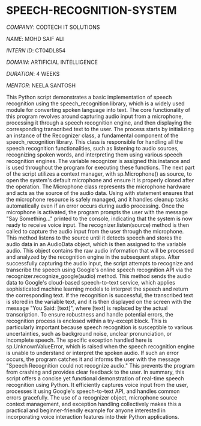 # SPEECH-RECOGNITION-SYSTEM

*COMPANY*: CODTECH IT SOLUTIONS

*NAME*: MOHD SAIF ALI

*INTERN ID*: CT04DL854

*DOMAIN*: ARTIFICIAL INTELLIGENCE

*DURATION*: 4 WEEKS

*MENTOR*: NEELA SANTOSH

This Python script demonstrates a basic implementation of speech recognition using the speech_recognition library, which is a widely used module for converting spoken language into text. The core functionality of this program revolves around capturing audio input from a microphone, processing it through a speech recognition engine, and then displaying the corresponding transcribed text to the user. The process starts by initializing an instance of the Recognizer class, a fundamental component of the speech_recognition library. This class is responsible for handling all the speech recognition functionalities, such as listening to audio sources, recognizing spoken words, and interpreting them using various speech recognition engines. The variable recognizer is assigned this instance and is used throughout the program for executing these functions. The next part of the script utilizes a context manager, with sp.Microphone() as source, to open the system's default microphone and ensure it is properly closed after the operation. The Microphone class represents the microphone hardware and acts as the source of the audio data. Using with statement ensures that the microphone resource is safely managed, and it handles cleanup tasks automatically even if an error occurs during audio processing. Once the microphone is activated, the program prompts the user with the message "Say Something..." printed to the console, indicating that the system is now ready to receive voice input. The recognizer.listen(source) method is then called to capture the audio input from the user through the microphone. This method listens to the source until it detects speech and stores the audio data in an AudioData object, which is then assigned to the variable audio. This object contains the raw audio information that will be processed and analyzed by the recognition engine in the subsequent steps. After successfully capturing the audio input, the script attempts to recognize and transcribe the speech using Google's online speech recognition API via the recognizer.recognize_google(audio) method. This method sends the audio data to Google's cloud-based speech-to-text service, which applies sophisticated machine learning models to interpret the speech and return the corresponding text. If the recognition is successful, the transcribed text is stored in the variable text, and it is then displayed on the screen with the message "You Said: [text]", where [text] is replaced by the actual transcription. To ensure robustness and handle potential errors, the recognition process is enclosed within a try-except block. This is particularly important because speech recognition is susceptible to various uncertainties, such as background noise, unclear pronunciation, or incomplete speech. The specific exception handled here is sp.UnknownValueError, which is raised when the speech recognition engine is unable to understand or interpret the spoken audio. If such an error occurs, the program catches it and informs the user with the message "Speech Recognition could not recognize audio." This prevents the program from crashing and provides clear feedback to the user. In summary, this script offers a concise yet functional demonstration of real-time speech recognition using Python. It efficiently captures voice input from the user, processes it using Google's speech-to-text API, and handles common errors gracefully. The use of a recognizer object, microphone source context management, and exception handling collectively makes this a practical and beginner-friendly example for anyone interested in incorporating voice interaction features into their Python applications.
